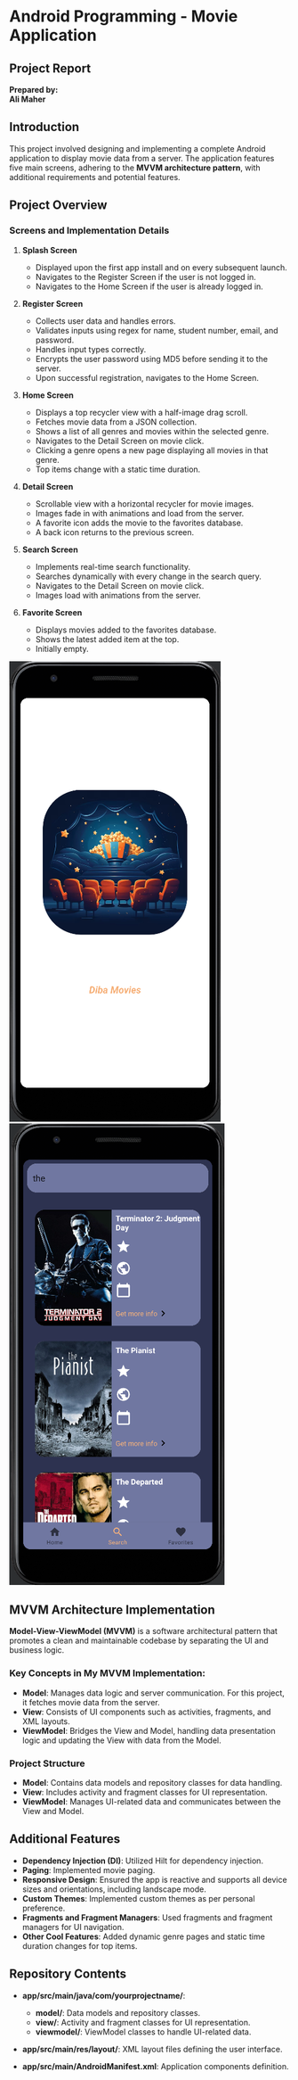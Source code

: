 # Android Programming - Movie Application

## Project Report

**Prepared by:**  
**Ali Maher**

## Introduction

This project involved designing and implementing a complete Android application to display movie data from a server. The application features five main screens, adhering to the **MVVM architecture pattern**, with additional requirements and potential features.

## Project Overview

### Screens and Implementation Details

1. **Splash Screen**
   - Displayed upon the first app install and on every subsequent launch.
   - Navigates to the Register Screen if the user is not logged in.
   - Navigates to the Home Screen if the user is already logged in.

2. **Register Screen** 
   - Collects user data and handles errors.
   - Validates inputs using regex for name, student number, email, and password.
   - Handles input types correctly.
   - Encrypts the user password using MD5 before sending it to the server.
   - Upon successful registration, navigates to the Home Screen.

3. **Home Screen** 
   - Displays a top recycler view with a half-image drag scroll.
   - Fetches movie data from a JSON collection.
   - Shows a list of all genres and movies within the selected genre.
   - Navigates to the Detail Screen on movie click.
   - Clicking a genre opens a new page displaying all movies in that genre.
   - Top items change with a static time duration.

4. **Detail Screen**
   - Scrollable view with a horizontal recycler for movie images.
   - Images fade in with animations and load from the server.
   - A favorite icon adds the movie to the favorites database.
   - A back icon returns to the previous screen.

5. **Search Screen**
   - Implements real-time search functionality.
   - Searches dynamically with every change in the search query.
   - Navigates to the Detail Screen on movie click.
   - Images load with animations from the server.

6. **Favorite Screen**
   - Displays movies added to the favorites database.
   - Shows the latest added item at the top.
   - Initially empty.
  
![splash_screen](./DocMe/splashScreen.png) ![real_search](./DocMe/realTimeSearch.png)

## **MVVM Architecture Implementation**

**Model-View-ViewModel (MVVM)** is a software architectural pattern that promotes a clean and maintainable codebase by separating the UI and business logic.

### **Key Concepts in My MVVM Implementation:**

- **Model**: Manages data logic and server communication. For this project, it fetches movie data from the server.
- **View**: Consists of UI components such as activities, fragments, and XML layouts.
- **ViewModel**: Bridges the View and Model, handling data presentation logic and updating the View with data from the Model.

### **Project Structure**

- **Model**: Contains data models and repository classes for data handling.
- **View**: Includes activity and fragment classes for UI representation.
- **ViewModel**: Manages UI-related data and communicates between the View and Model.

## Additional Features

- **Dependency Injection (DI)**: Utilized Hilt for dependency injection.
- **Paging**: Implemented movie paging.
- **Responsive Design**: Ensured the app is reactive and supports all device sizes and orientations, including landscape mode.
- **Custom Themes**: Implemented custom themes as per personal preference.
- **Fragments and Fragment Managers**: Used fragments and fragment managers for UI navigation.
- **Other Cool Features**: Added dynamic genre pages and static time duration changes for top items.

## Repository Contents

- **app/src/main/java/com/yourprojectname/**:
  - **model/**: Data models and repository classes.
  - **view/**: Activity and fragment classes for UI representation.
  - **viewmodel/**: ViewModel classes to handle UI-related data.

- **app/src/main/res/layout/**: XML layout files defining the user interface.
- **app/src/main/AndroidManifest.xml**: Application components definition.
